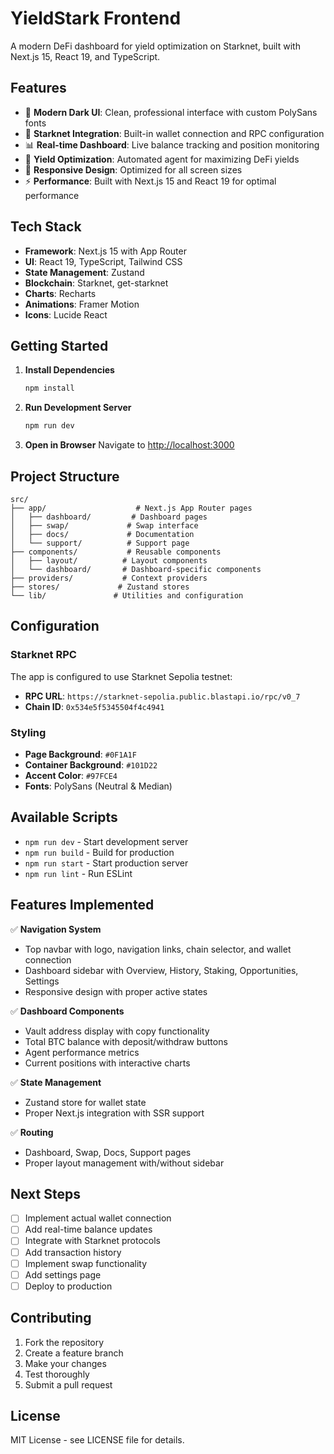 # YieldStark Frontend

A modern DeFi dashboard for yield optimization on Starknet, built with Next.js 15, React 19, and TypeScript.

## Features

- 🎨 **Modern Dark UI**: Clean, professional interface with custom PolySans fonts
- 🔗 **Starknet Integration**: Built-in wallet connection and RPC configuration
- 📊 **Real-time Dashboard**: Live balance tracking and position monitoring
- 🎯 **Yield Optimization**: Automated agent for maximizing DeFi yields
- 📱 **Responsive Design**: Optimized for all screen sizes
- ⚡ **Performance**: Built with Next.js 15 and React 19 for optimal performance

## Tech Stack

- **Framework**: Next.js 15 with App Router
- **UI**: React 19, TypeScript, Tailwind CSS
- **State Management**: Zustand
- **Blockchain**: Starknet, get-starknet
- **Charts**: Recharts
- **Animations**: Framer Motion
- **Icons**: Lucide React

## Getting Started

1. **Install Dependencies**
   ```bash
   npm install
   ```

2. **Run Development Server**
   ```bash
   npm run dev
   ```

3. **Open in Browser**
   Navigate to [http://localhost:3000](http://localhost:3000)

## Project Structure

```
src/
├── app/                    # Next.js App Router pages
│   ├── dashboard/         # Dashboard pages
│   ├── swap/             # Swap interface
│   ├── docs/             # Documentation
│   └── support/          # Support page
├── components/           # Reusable components
│   ├── layout/          # Layout components
│   └── dashboard/       # Dashboard-specific components
├── providers/           # Context providers
├── stores/             # Zustand stores
└── lib/               # Utilities and configuration
```

## Configuration

### Starknet RPC
The app is configured to use Starknet Sepolia testnet:
- **RPC URL**: `https://starknet-sepolia.public.blastapi.io/rpc/v0_7`
- **Chain ID**: `0x534e5f5345504f4c4941`

### Styling
- **Page Background**: `#0F1A1F`
- **Container Background**: `#101D22`
- **Accent Color**: `#97FCE4`
- **Fonts**: PolySans (Neutral & Median)

## Available Scripts

- `npm run dev` - Start development server
- `npm run build` - Build for production
- `npm run start` - Start production server
- `npm run lint` - Run ESLint

## Features Implemented

✅ **Navigation System**
- Top navbar with logo, navigation links, chain selector, and wallet connection
- Dashboard sidebar with Overview, History, Staking, Opportunities, Settings
- Responsive design with proper active states

✅ **Dashboard Components**
- Vault address display with copy functionality
- Total BTC balance with deposit/withdraw buttons
- Agent performance metrics
- Current positions with interactive charts

✅ **State Management**
- Zustand store for wallet state
- Proper Next.js integration with SSR support

✅ **Routing**
- Dashboard, Swap, Docs, Support pages
- Proper layout management with/without sidebar

## Next Steps

- [ ] Implement actual wallet connection
- [ ] Add real-time balance updates
- [ ] Integrate with Starknet protocols
- [ ] Add transaction history
- [ ] Implement swap functionality
- [ ] Add settings page
- [ ] Deploy to production

## Contributing

1. Fork the repository
2. Create a feature branch
3. Make your changes
4. Test thoroughly
5. Submit a pull request

## License

MIT License - see LICENSE file for details.